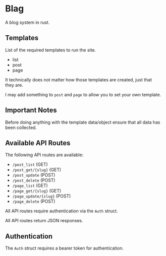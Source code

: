 # Blag

A blog system in rust.

## Templates

List of the required templates to run the site.

- list
- post
- page

It technically does not matter how those templates are created, just that they are.

I may add something to `post` and `page` to allow you to set your own template.

## Important Notes

Before doing anything with the template data/object ensure that all data has been collected.

## Available API Routes

The following API routes are available:

- `/post_list` (GET)
- `/post_get/{slug}` (GET)
- `/post_update` (POST)
- `/post_delete` (POST)
- `/page_list` (GET)
- `/page_get/{slug}` (GET)
- `/page_update/{slug}` (POST)
- `/page_delete` (POST)

All API routes require authentication via the `Auth` struct.

All API routes return JSON responses.

## Authentication

The `Auth` struct requires a bearer token for authentication.
